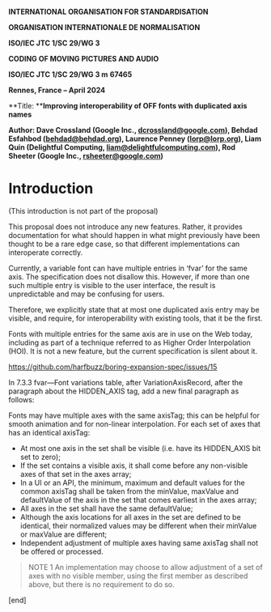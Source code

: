 **INTERNATIONAL ORGANISATION FOR STANDARDISATION**

**ORGANISATION INTERNATIONALE DE NORMALISATION**

**ISO/IEC JTC 1/SC 29/WG 3**

**CODING OF MOVING PICTURES AND AUDIO**

**ISO/IEC JTC 1/SC 29/WG 3 m** **67465**

**Rennes, France – April 2024**

**Title: **<span id="anchor"></span>**Improving interoperability of OFF
fonts with duplicated axis names**

**Author: Dave Crossland (Google Inc., dcrossland@google.com), Behdad
Esfahbod (behdad@behdad.org), Laurence Penney (lorp@lorp.org), Liam Quin
(Delightful Computing, liam@delightfulcomputing.com), Rod Sheeter
(Google Inc., rsheeter@google.com)**

# <span id="anchor-1"></span>Introduction

(This introduction is not part of the proposal)

<span id="anchor-2"></span>This proposal does not introduce any new
features. Rather, it provides documentation for what should happen in
what might previously have been thought to be a rare edge case, so that
different implementations can interoperate correctly.

Currently, a variable font can have multiple entries in ‘fvar’ for the
same axis. The specification does not disallow this. However, if more
than one such multiple entry is visible to the user interface, the
result is unpredictable and may be confusing for users.

Therefore, we explicitly state that at most one duplicated axis entry
may be visible, and require, for interoperability with existing tools,
that it be the first.

Fonts with multiple entries for the same axis are in use on the Web
today, including as part of a technique referred to as Higher Order
Interpolation (HOI). It is not a new feature, but the current
specification is silent about it.

<https://github.com/harfbuzz/boring-expansion-spec/issues/15>

  

<span id="anchor-3"></span>In 7.3.3 fvar—Font variations table, after
VariationAxisRecord, after the paragraph about the HIDDEN_AXIS tag, add
a new final paragraph as follows:

Fonts may have multiple axes with the same axisTag; this can be helpful
for smooth animation and for non-linear interpolation. For each set of
axes that has an identical axisTag:

- At most one axis in the set shall be visible (i.e. have its
  HIDDEN_AXIS bit set to zero);
- If the set contains a visible axis, it shall come before any
  non-visible axes of that set in the axes array;
- In a UI or an API, the minimum, maximum and default values for the
  common axisTag shall be taken from the minValue, maxValue and
  defaultValue of the axis in the set that comes earliest in the axes
  array;
- All axes in the set shall have the same defaultValue;
- Although the axis locations for all axes in the set are defined to be
  identical, their normalized values may be different when their
  minValue or maxValue are different;
- Independent adjustment of multiple axes having same axisTag shall not
  be offered or processed.

> NOTE 1 An implementation may choose to allow adjustment of a set of
> axes with no visible member, using the first member as described
> above, but there is no requirement to do so.

\[end\]
